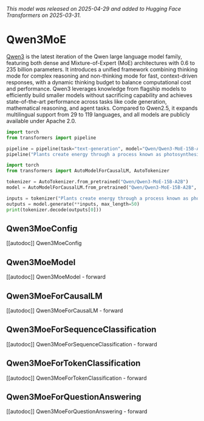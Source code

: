 <!--Copyright 2024 The Qwen Team and The HuggingFace Team. All rights reserved.

Licensed under the Apache License, Version 2.0 (the "License"); you may not use this file except in compliance with
the License. You may obtain a copy of the License at

http://www.apache.org/licenses/LICENSE-2.0

Unless required by applicable law or agreed to in writing, software distributed under the License is distributed on
an "AS IS" BASIS, WITHOUT WARRANTIES OR CONDITIONS OF ANY KIND, either express or implied. See the License for the
specific language governing permissions and limitations under the License.

⚠️ Note that this file is in Markdown but contain specific syntax for our doc-builder (similar to MDX) that may not be
rendered properly in your Markdown viewer.

-->
*This model was released on 2025-04-29 and added to Hugging Face Transformers on 2025-03-31.*

# Qwen3MoE

[Qwen3](https://huggingface.co/papers/2505.09388) is the latest iteration of the Qwen large language model family, featuring both dense and Mixture-of-Expert (MoE) architectures with 0.6 to 235 billion parameters. It introduces a unified framework combining thinking mode for complex reasoning and non-thinking mode for fast, context-driven responses, with a dynamic thinking budget to balance computational cost and performance. Qwen3 leverages knowledge from flagship models to efficiently build smaller models without sacrificing capability and achieves state-of-the-art performance across tasks like code generation, mathematical reasoning, and agent tasks. Compared to Qwen2.5, it expands multilingual support from 29 to 119 languages, and all models are publicly available under Apache 2.0.

<hfoptions id="usage">
<hfoption id="Pipeline">

```py
import torch
from transformers import pipeline

pipeline = pipeline(task="text-generation", model="Qwen/Qwen3-MoE-15B-A2B", dtype="auto",)
pipeline("Plants create energy through a process known as photosynthesis.")
```

</hfoption>
<hfoption id="AutoModel">

```py
import torch
from transformers import AutoModelForCausalLM, AutoTokenizer

tokenizer = AutoTokenizer.from_pretrained("Qwen/Qwen3-MoE-15B-A2B")
model = AutoModelForCausalLM.from_pretrained("Qwen/Qwen3-MoE-15B-A2B", dtype="auto",)

inputs = tokenizer("Plants create energy through a process known as photosynthesis.", return_tensors="pt")
outputs = model.generate(**inputs, max_length=50)
print(tokenizer.decode(outputs[0]))
```

</hfoption>
</hfoptions>

## Qwen3MoeConfig

[[autodoc]] Qwen3MoeConfig

## Qwen3MoeModel

[[autodoc]] Qwen3MoeModel
    - forward

## Qwen3MoeForCausalLM

[[autodoc]] Qwen3MoeForCausalLM
    - forward

## Qwen3MoeForSequenceClassification

[[autodoc]] Qwen3MoeForSequenceClassification
    - forward

## Qwen3MoeForTokenClassification

[[autodoc]] Qwen3MoeForTokenClassification
    - forward

## Qwen3MoeForQuestionAnswering

[[autodoc]] Qwen3MoeForQuestionAnswering
    - forward
